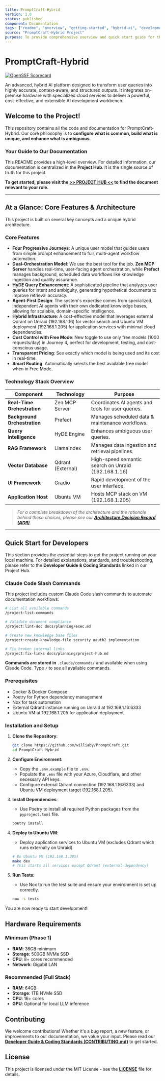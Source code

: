 ```yaml
---
title: PromptCraft-Hybrid
version: 1.0
status: published
component: Documentation
tags: ["readme", "overview", "getting-started", "hybrid-ai", "development"]
source: "PromptCraft-Hybrid Project"
purpose: To provide comprehensive overview and quick start guide for the PromptCraft-Hybrid AI development platform.
---
```


# PromptCraft-Hybrid

[![OpenSSF Scorecard](https://api.securityscorecards.dev/projects/github.com/williaby/PromptCraft/badge)](https://api.securityscorecards.dev/projects/github.com/williaby/PromptCraft)

An advanced, hybrid AI platform designed to transform user queries into highly accurate, context-aware, and
structured outputs. It integrates on-premise hardware with specialized cloud services to deliver a powerful,
cost-effective, and extensible AI development workbench.

## Welcome to the Project!

This repository contains all the code and documentation for PromptCraft-Hybrid. Our core philosophy is to
**configure what is common, build what is unique, and enhance what is ambiguous.**

### Your Guide to Our Documentation

This README provides a high-level overview. For detailed information, our documentation is centralized in the
**Project Hub**. It is the single source of truth for this project.

**To get started, please visit the [>> PROJECT HUB <<](docs/planning/project-hub.md) to find the document relevant to your role.**

---

## At a Glance: Core Features & Architecture

This project is built on several key concepts and a unique hybrid architecture.

### Core Features

* **Four Progressive Journeys**: A unique user model that guides users from simple prompt enhancement to full,
  multi-agent workflow automation.
* **Dual-Orchestration Model**: We use the best tool for the job. **Zen MCP Server** handles real-time,
  user-facing agent orchestration, while **Prefect** manages background, scheduled data workflows like knowledge
  ingestion and quality assurance.
* **HyDE Query Enhancement**: A sophisticated pipeline that analyzes user queries for intent and ambiguity,
  generating hypothetical documents to improve retrieval accuracy.
* **Agent-First Design**: The system's expertise comes from specialized, independent AI agents with their own
  dedicated knowledge bases, allowing for scalable, domain-specific intelligence.
* **Hybrid Infrastructure**: A cost-effective model that leverages external Qdrant on Unraid (192.168.1.16) for
  vector search and Ubuntu VM deployment (192.168.1.205) for application services with minimal cloud dependencies.
* **Cost Control with Free Mode**: New toggle to use only free models (1000 requests/day) in Journey 4, perfect
  for development, testing, and cost-conscious usage.
* **Transparent Pricing**: See exactly which model is being used and its cost in real-time.
* **Smart Routing**: Automatically selects the best available free model when in Free Mode.

### Technology Stack Overview

| Component                    | Technology          | Purpose                                             |
| ---------------------------- | ------------------- | --------------------------------------------------- |
| **Real-Time Orchestration**  | Zen MCP Server      | Coordinates AI agents and tools for user queries.   |
| **Background Orchestration** | Prefect             | Manages scheduled data & maintenance workflows.     |
| **Query Intelligence**       | HyDE Engine         | Enhances ambiguous user queries.                    |
| **RAG Framework**            | LlamaIndex          | Manages data ingestion and retrieval pipelines.     |
| **Vector Database**          | Qdrant (External)   | High-speed semantic search on Unraid (192.168.1.16) |
| **UI Framework**             | Gradio              | Rapid development of the user interface.            |
| **Application Host**         | Ubuntu VM           | Hosts MCP stack on VM (192.168.1.205)               |

> _For a complete breakdown of the architecture and the rationale behind these choices, please see our
[**Architecture Decision Record (ADR)**](./docs/planning/ADR.md)._

---

## Quick Start for Developers

This section provides the essential steps to get the project running on your local machine. For detailed
explanations, standards, and troubleshooting, please refer to the **Developer Guide & Coding Standards**
linked in our Project Hub.

### Claude Code Slash Commands

This project includes custom Claude Code slash commands to automate documentation workflows:

```bash
# List all available commands
/project:list-commands

# Validate document compliance
/project:lint-doc docs/planning/exec.md

# Create new knowledge base files
/project:create-knowledge-file security oauth2 implementation

# Fix broken internal links
/project:fix-links docs/planning/project-hub.md
```

**Commands are stored in** `.claude/commands/` and available when using Claude Code. Type `/` to see all
available commands.

### Prerequisites

* Docker & Docker Compose
* Poetry for Python dependency management
* Nox for task automation
* External Qdrant instance running on Unraid at 192.168.1.16:6333
* Ubuntu VM at 192.168.1.205 for application deployment

### Installation and Setup

1.  **Clone the Repository**:
    ```bash
    git clone https://github.com/williaby/PromptCraft.git
    cd PromptCraft-Hybrid
    ```

2.  **Configure Environment**:
    * Copy the `.env.example` file to `.env`.
    * Populate the `.env` file with your Azure, Cloudflare, and other necessary API keys.
    * Configure external Qdrant connection (192.168.1.16:6333) and Ubuntu VM deployment target (192.168.1.205).

3.  **Install Dependencies**:
    * Use Poetry to install all required Python packages from the `pyproject.toml` file.
    ```bash
    poetry install
    ```

4.  **Deploy to Ubuntu VM**:
    * Deploy application services to Ubuntu VM (excludes Qdrant which runs externally on Unraid).
    ```bash
    # On Ubuntu VM (192.168.1.205)
    make dev
    # This starts all services except Qdrant (external dependency)
    ```

5.  **Run Tests**:
    * Use Nox to run the test suite and ensure your environment is set up correctly.
    ```bash
    nox -s tests
    ```

You are now ready to start development!

## Hardware Requirements

### Minimum (Phase 1)

- **RAM**: 36GB minimum
- **Storage**: 500GB NVMe SSD
- **CPU**: 8+ cores recommended
- **Network**: Gigabit LAN

### Recommended (Full Stack)

- **RAM**: 64GB
- **Storage**: 1TB NVMe SSD
- **CPU**: 16+ cores
- **GPU**: Optional for local LLM inference

## Contributing

We welcome contributions! Whether it's a bug report, a new feature, or improvements to our documentation, we
value your input. Please read our **[Developer Guide & Coding Standards (CONTRIBUTING.md)](./CONTRIBUTING.md)**
to get started.

## License

This project is licensed under the MIT License - see the **[LICENSE](./LICENSE)** file for details.
